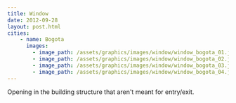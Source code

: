 ```yaml
---
title: Window
date: 2012-09-28
layout: post.html
cities:
    - name: Bogota
      images:
        - image_path: /assets/graphics/images/window/window_bogota_01.jpg
        - image_path: /assets/graphics/images/window/window_bogota_02.jpg
        - image_path: /assets/graphics/images/window/window_bogota_03.jpg
        - image_path: /assets/graphics/images/window/window_bogota_04.jpg
---
```

Opening in the building structure that aren't meant for entry/exit.